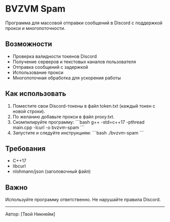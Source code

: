 # BVZVM Spam

Программа для массовой отправки сообщений в Discord с поддержкой прокси и многопоточности.

## Возможности
- Проверка валидности токенов Discord
- Получение серверов и текстовых каналов пользователя
- Отправка сообщений с задержкой
- Использование прокси
- Многопоточная обработка для ускорения работы

## Как использовать

1. Поместите свои Discord-токены в файл token.txt (каждый токен с новой строки).
2. По желанию добавьте прокси в файл proxy.txt.
3. Скомпилируйте программу:
   \`\`\`bash
   g++ -std=c++17 -pthread main.cpp -lcurl -o bvzvm-spam
   \`\`\`
4. Запустите и следуйте инструкциям:
   \`\`\`bash
   ./bvzvm-spam
   \`\`\`

## Требования
- C++17
- libcurl
- nlohmann/json (заголовочный файл)

## Важно
Используйте программу ответственно. Не нарушайте правила Discord.

---

Автор: [Твой Никнейм]
